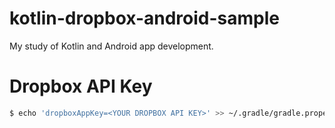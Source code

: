 # kotlin-dropbox-android-sample

My study of Kotlin and Android app development.

# Dropbox API Key

```bash
$ echo 'dropboxAppKey=<YOUR DROPBOX API KEY>' >> ~/.gradle/gradle.properties
```

